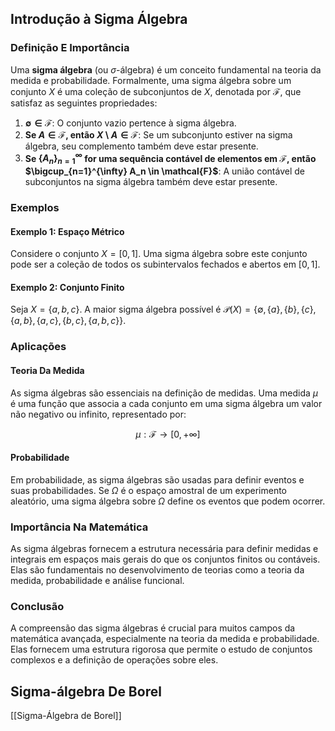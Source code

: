 ## Introdução à Sigma Álgebra

### Definição E Importância

Uma **sigma álgebra** (ou $\sigma$-álgebra) é um conceito fundamental na teoria da medida e probabilidade. Formalmente, uma sigma álgebra sobre um conjunto $X$ é uma coleção de subconjuntos de $X$, denotada por $\mathcal{F}$, que satisfaz as seguintes propriedades:

1. **$\emptyset \in \mathcal{F}$**: O conjunto vazio pertence à sigma álgebra.
2. **Se $A \in \mathcal{F}$, então $X \setminus A \in \mathcal{F}$**: Se um subconjunto estiver na sigma álgebra, seu complemento também deve estar presente.
3. **Se $\{A_n\}_{n=1}^{\infty}$ for uma sequência contável de elementos em $\mathcal{F}$, então $\bigcup_{n=1}^{\infty} A_n \in \mathcal{F}$**: A união contável de subconjuntos na sigma álgebra também deve estar presente.

### Exemplos

#### Exemplo 1: Espaço Métrico

Considere o conjunto $X = [0, 1]$. Uma sigma álgebra sobre este conjunto pode ser a coleção de todos os subintervalos fechados e abertos em $[0, 1]$.

#### Exemplo 2: Conjunto Finito

Seja $X = \{a, b, c\}$. A maior sigma álgebra possível é $\mathcal{P}(X) = \{\emptyset, \{a\}, \{b\}, \{c\}, \{a, b\}, \{a, c\}, \{b, c\}, \{a, b, c\}\}$.

### Aplicações

#### Teoria Da Medida

As sigma álgebras são essenciais na definição de medidas. Uma medida $\mu$ é uma função que associa a cada conjunto em uma sigma álgebra um valor não negativo ou infinito, representado por:

$$
\mu: \mathcal{F} \to [0, +\infty]
$$

#### Probabilidade

Em probabilidade, as sigma álgebras são usadas para definir eventos e suas probabilidades. Se $\Omega$ é o espaço amostral de um experimento aleatório, uma sigma álgebra sobre $\Omega$ define os eventos que podem ocorrer.

### Importância Na Matemática

As sigma álgebras fornecem a estrutura necessária para definir medidas e integrais em espaços mais gerais do que os conjuntos finitos ou contáveis. Elas são fundamentais no desenvolvimento de teorias como a teoria da medida, probabilidade e análise funcional.

### Conclusão

A compreensão das sigma álgebras é crucial para muitos campos da matemática avançada, especialmente na teoria da medida e probabilidade. Elas fornecem uma estrutura rigorosa que permite o estudo de conjuntos complexos e a definição de operações sobre eles.

## Sigma-álgebra De Borel

[[Sigma-Álgebra de Borel]]
